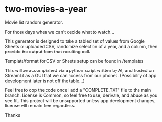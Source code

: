 # two-movies-a-year
Movie list random generator.

For those days when we can't decide what to watch...

This generator is designed to take a tabled set of values from Google Sheets or uploaded CSV, randomize selection of a year, and a column, then provide the output from that resulting cell.

Template/format for CSV or Sheets setup can be found in /templates

This will be accomplished via a python script written by AI, and hosted on StreamLit as a GUI that we can access from our phones. (Possibility of app development later is not off the table...)

Feel free to cop the code once I add a "COMPLETE.TXT" file to the main branch. License is Common, so feel free to use, derivate, and abuse as you see fit. This project will be unsupported unless app development changes, license will remain free regardless.

Thanks
